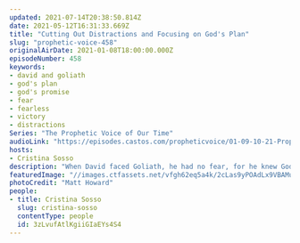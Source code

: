 ```yaml
---
updated: 2021-07-14T20:38:50.814Z
date: 2021-05-12T16:31:33.669Z
title: "Cutting Out Distractions and Focusing on God's Plan"
slug: "prophetic-voice-458"
originalAirDate: 2021-01-08T18:00:00.000Z
episodeNumber: 458
keywords:
- david and goliath
- god's plan
- god's promise
- fear
- fearless
- victory
- distractions
Series: "The Prophetic Voice of Our Time"
audioLink: "https://episodes.castos.com/propheticvoice/01-09-10-21-Prophetic-Voice-of-our-Time-[mixdown]-01.mp3"
hosts:
- Cristina Sosso
description: "When David faced Goliath, he had no fear, for he knew God's promises to him and held strong to them. Similarly, when we face our own giants, we must remember God's plan for us and know that we will reign victorious if we hold true to Him."
featuredImage: "//images.ctfassets.net/vfgh62eq5a4k/2cLas9yPOAdLx9VBAMuxw2/fcd7a182103dce0e5873c4394afeec4b/matt-howard-A4iL43vunlY-unsplash__1_.jpg"
photoCredit: "Matt Howard"
people:
- title: Cristina Sosso
  slug: cristina-sosso
  contentType: people
  id: 3zLvufAtlKgiiGIaEYs4S4
---
```


